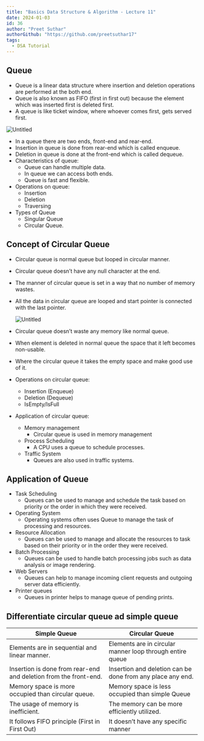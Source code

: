 ```yaml
---
title: "Basics Data Structure & Algorithm - Lecture 11"
date: 2024-01-03
id: 36
author: "Preet Suthar"
authorGithub: "https://github.com/preetsuthar17"
tags:
  - DSA Tutorial
---
```


## Queue

- Queue is a linear data structure where insertion and deletion operations are performed at the both end.
- Queue is also known as FIFO (first in first out) because the element which was inserted first is deleted first.
- A queue is like ticket window, where whoever comes first, gets served first.

![Untitled](https://i.imgur.com/mHrjzNg.png)

- In a queue there are two ends, front-end and rear-end.
- Insertion in queue is done from rear-end which is called enqueue.
- Deletion in queue is done at the front-end which is called dequeue.
- Characteristics of queue:
  - Queue can handle multiple data.
  - In queue we can access both ends.
  - Queue is fast and flexible.
- Operations on queue:
  - Insertion
  - Deletion
  - Traversing
- Types of Queue
  - Singular Queue
  - Circular Queue.

## Concept of Circular Queue

- Circular queue is normal queue but looped in circular manner.
- Circular queue doesn’t have any null character at the end.
- The manner of circular queue is set in a way that no number of memory wastes.
- All the data in circular queue are looped and start pointer is connected with the last pointer.

  ![Untitled](https://i.imgur.com/bS7DP5P.png)

- Circular queue doesn’t waste any memory like normal queue.
- When element is deleted in normal queue the space that it left becomes non-usable.
- Where the circular queue it takes the empty space and make good use of it.
- Operations on circular queue:
  - Insertion (Enqueue)
  - Deletion (Dequeue)
  - IsEmpty/IsFull
- Application of circular queue:
  - Memory management
    - Circular queue is used in memory management
  - Process Scheduling
    - A CPU uses a queue to schedule processes.
  - Traffic System
    - Queues are also used in traffic systems.

## Application of Queue

- Task Scheduling
  - Queues can be used to manage and schedule the task based on priority or the order in which they were received.
- Operating System
  - Operating systems often uses Queue to manage the task of processing and resources.
- Resource Allocation
  - Queues can be used to manage and allocate the resources to task based on their priority or in the order they were received.
- Batch Processing
  - Queues can be used to handle batch processing jobs such as data analysis or image rendering.
- Web Servers
  - Queues can help to manage incoming client requests and outgoing server data efficiently.
- Printer queues
  - Queues in printer helps to manage queue of pending prints.

## Differentiate circular queue ad simple queue

| Simple Queue                                                     | Circular Queue                                             |
| ---------------------------------------------------------------- | ---------------------------------------------------------- |
| Elements are in sequential and linear manner.                    | Elements are in circular manner loop through entire queue  |
| Insertion is done from rear-end and deletion from the front-end. | Insertion and deletion can be done from any place any end. |
| Memory space is more occupied than circular queue.               | Memory space is less occupied than simple Queue            |
| The usage of memory is inefficient.                              | The memory can be more efficiently utilized.               |
| It follows FIFO principle (First in First Out)                   | It doesn’t have any specific manner                        |
